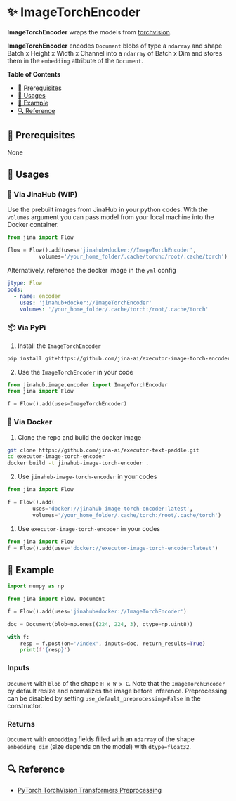 # ✨ ImageTorchEncoder

**ImageTorchEncoder** wraps the models from [torchvision](https://pytorch.org/vision/stable/index.html).

**ImageTorchEncoder** encodes `Document` blobs of type a `ndarray` and shape Batch x Height x Width x Channel 
into a `ndarray` of Batch x Dim and stores them in the `embedding` attribute of the `Document`.

<!-- START doctoc generated TOC please keep comment here to allow auto update -->
<!-- DON'T EDIT THIS SECTION, INSTEAD RE-RUN doctoc TO UPDATE -->
**Table of Contents**

- [🌱 Prerequisites](#-prerequisites)
- [🚀 Usages](#-usages)
- [🎉️ Example](#%EF%B8%8F-example)
- [🔍️ Reference](#%EF%B8%8F-reference)

<!-- END doctoc generated TOC please keep comment here to allow auto update -->

## 🌱 Prerequisites

None

## 🚀 Usages

### 🚚 Via JinaHub (WIP)
Use the prebuilt images from JinaHub in your python codes.
With the `volumes` argument you can pass model from your local machine into the Docker container.
```python
from jina import Flow

flow = Flow().add(uses='jinahub+docker://ImageTorchEncoder',
		  volumes='/your_home_folder/.cache/torch:/root/.cache/torch')
```
Alternatively, reference the docker image in the `yml` config
```yaml
jtype: Flow
pods:
  - name: encoder
    uses: 'jinahub+docker://ImageTorchEncoder'
    volumes: '/your_home_folder/.cache/torch:/root/.cache/torch'
```

### 📦️ Via PyPi
1. Install the `ImageTorchEncoder` 
```bash
pip install git+https://github.com/jina-ai/executor-image-torch-encoder.git
```
2. Use the `ImageTorchEncoder` in your code
```python
from jinahub.image.encoder import ImageTorchEncoder
from jina import Flow

f = Flow().add(uses=ImageTorchEncoder)
```

### 🐳 Via Docker
1. Clone the repo and build the docker image
```bash
git clone https://github.com/jina-ai/executor-text-paddle.git
cd executor-image-torch-encoder 
docker build -t jinahub-image-torch-encoder .
```
2. Use `jinahub-image-torch-encoder` in your codes
````python
from jina import Flow

f = Flow().add(
        uses='docker://jinahub-image-torch-encoder:latest',
        volumes='/your_home_folder/.cache/torch:/root/.cache/torch')
````

1. Use `executor-image-torch-encoder` in your codes
```python
from jina import Flow
f = Flow().add(uses='docker://executor-image-torch-encoder:latest')
```
	

## 🎉️ Example 

```python
import numpy as np

from jina import Flow, Document

f = Flow().add(uses='jinahub+docker://ImageTorchEncoder')

doc = Document(blob=np.ones((224, 224, 3), dtype=np.uint8))

with f:
    resp = f.post(on='/index', inputs=doc, return_results=True)
    print(f'{resp}')
```

### Inputs 
`Document` with `blob` of the shape `H x W x C`. 
Note that the `ImageTorchEncoder` by default resize and normalizes the image before inference.
Preprocessing can be disabled by setting `use_default_preprocessing=False` in the constructor.

### Returns
`Document` with `embedding` fields filled with an `ndarray` of the shape `embedding_dim` (size depends on the model) with `dtype=float32`.

## 🔍️ Reference
- [PyTorch TorchVision Transformers Preprocessing](https://sparrow.dev/torchvision-transforms/)
